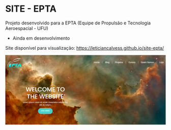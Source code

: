 # SITE - EPTA

Projeto desenvolvido para a EPTA (Equipe de Propulsão e Tecnologia Aeroespacial - UFU)

- Ainda em desenvolvimento 

Site disponível para visualização: https://leticiancalvess.github.io/site-epta/ 

![](imagens/home.png)
